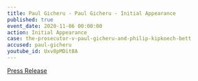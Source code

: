 ```yaml
---
title: Paul Gicheru - Paul Gicheru - Initial Appearance
published: true
event_date: 2020-11-06 00:00:00
action: Initial Appearance
case: the-prosecutor-v-paul-gicheru-and-philip-kipkoech-bett
accused: paul-gicheru
youtube_id: Uxv8pMDit8A
---
```

[Press Release](https://www.icc-cpi.int/Pages/item.aspx?name=pr1545)
